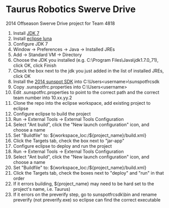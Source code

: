 Taurus Robotics Swerve Drive
======

2014 Offseason Swerve Drive project for Team 4818

1. Install [JDK 7](http://www.oracle.com/technetwork/java/javase/downloads/jdk7-downloads-1880260.html)
2. Install [eclipse luna](https://www.eclipse.org/downloads/packages/eclipse-ide-java-developers/lunasr1)
3. Configure JDK 7
  1. Window -> Preferences -> Java -> Installed JREs
  2. Add -> Standard VM -> Directory
  3. Choose the JDK you installed (e.g. C:\Program Files\Java\jdk1.7.0_71), click OK, click Finish
  4. Check the box next to the jdk you just added in the list of installed JREs, click OK
4. Install the [2014 sunspot SDK](http://www.team2168.org/tutorials/2014_Java_sunspotfrcsdk.zip) into C:\Users\<username>\sunspotfrcsdk
  1. Copy .sunspotfrc.properties into C:\Users\<username>
  2. Edit .sunspotfrc.properties to point to the correct path and the correct team number into 10.xx.yy.2
5. Clone the repo into the eclipse workspace, add existing project to eclipse
6. Configure eclipse to build the project
  1. Run -> External Tools -> External Tools Configuration 
  2. Select "Ant build", click the "New launch configuration" icon, and choose a name
  3. Set "Buildfile" to: ${workspace_loc:/${project_name}/build.xml}
  4. Click the Targets tab, check the box next to "jar-app"
7. Configure eclipse to deploy and run the project
  1. Run -> External Tools -> External Tools Configuration 
  2. Select "Ant build", click the "New launch configuration" icon, and choose a name
  3. Set "Buildfile" to: ${workspace_loc:/${project_name}/build.xml}
  4. Click the Targets tab, check the boxes next to "deploy" and "run" in that order
8. If it errors building, ${project_name} may need to be hard set to the project's name, i.e. Taurus)
9. If it errors on the preverify step, go to sunspotfrcsdk\bin and rename preverify (not preverify.exe) so eclipse can find the correct executable

